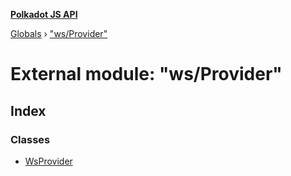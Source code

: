 **[Polkadot JS API](../README.md)**

[Globals](../globals.md) › ["ws/Provider"](_ws_provider_.md)

# External module: "ws/Provider"

## Index

### Classes

* [WsProvider](../classes/_ws_provider_.wsprovider.md)